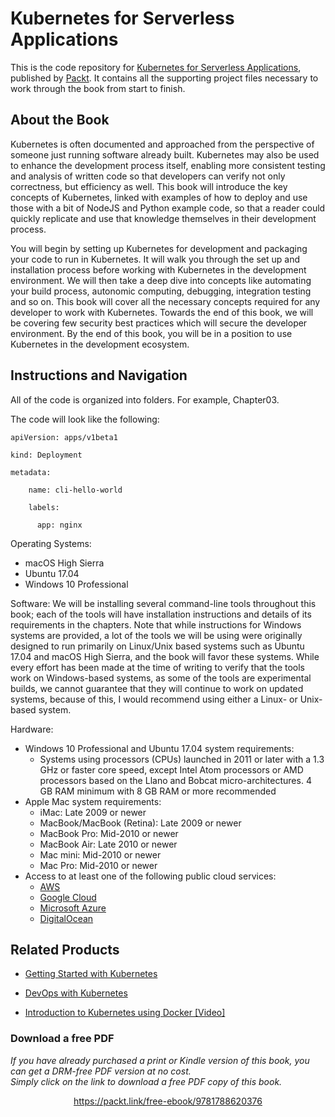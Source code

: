 # Kubernetes for Serverless Applications
This is the code repository for [Kubernetes for Serverless Applications](https://www.packtpub.com/networking-and-servers/kubernetes-serverless-applications?utm_source=github&utm_medium=repository&utm_campaign=9781788620376), published by [Packt](https://www.packtpub.com/?utm_source=github). It contains all the supporting project files necessary to work through the book from start to finish.
## About the Book
Kubernetes is often documented and approached from the perspective of someone just running software already built. Kubernetes may also be used to enhance the development process itself, enabling more consistent testing and analysis of written code so that developers can verify not only correctness, but efficiency as well. This book will introduce the key concepts of Kubernetes, linked with examples of how to deploy and use those with a bit of NodeJS and Python example code, so that a reader could quickly replicate and use that knowledge themselves in their development process.

You will begin by setting up Kubernetes for development and packaging your code to run in Kubernetes. It will walk you through the set up and installation process before working with Kubernetes in the development environment. We will then take a deep dive into concepts like automating your build process, autonomic computing, debugging, integration testing and so on. This book will cover all the necessary concepts required for any developer to work with Kubernetes. Towards the end of this book, we will be covering few security best practices which will secure the developer environment. By the end of this book, you will be in a position to use Kubernetes in the development ecosystem.
## Instructions and Navigation
All of the code is organized into folders. For example, Chapter03.



The code will look like the following:
```
apiVersion: apps/v1beta1

kind: Deployment

metadata:

    name: cli-hello-world
  
    labels:
  
      app: nginx
```

Operating Systems:
  * macOS High Sierra
  * Ubuntu 17.04
  * Windows 10 Professional

Software:
We will be installing several command-line tools throughout this book; each of the tools will have installation instructions and details of its requirements in the chapters. Note that while instructions for Windows systems are provided, a lot of the tools we will be using
were originally designed to run primarily on Linux/Unix based systems such as Ubuntu 17.04 and macOS High Sierra, and the book will favor these systems. While every effort has been made at the time of writing to verify that the tools work on Windows-based systems,
as some of the tools are experimental builds, we cannot guarantee that they will continue to work on updated systems, because of this, I would recommend using either a Linux- or Unix-based system.

Hardware:
* Windows 10 Professional and Ubuntu 17.04 system requirements:
  * Systems using processors (CPUs) launched in 2011 or later with a 1.3 GHz or faster core speed, except Intel Atom processors or AMD processors based on the Llano and Bobcat micro-architectures. 4 GB RAM minimum with 8 GB RAM or more recommended
* Apple Mac system requirements:
  * iMac: Late 2009 or newer
  * MacBook/MacBook (Retina): Late 2009 or newer
  * MacBook Pro: Mid-2010 or newer
  * MacBook Air: Late 2010 or newer
  * Mac mini: Mid-2010 or newer
  * Mac Pro: Mid-2010 or newer
* Access to at least one of the following public cloud services:
  * [AWS](https://aws.amazon.com/)
  * [Google Cloud](https://cloud.google.com/)
  * [Microsoft Azure](https://azure.microsoft.com/)
  * [DigitalOcean](https://www.digitalocean.com/)

## Related Products
* [Getting Started with Kubernetes](https://www.packtpub.com/virtualization-and-cloud/getting-started-kubernetes?utm_source=github&utm_medium=repository&utm_campaign=9781784394035)

* [DevOps with Kubernetes](https://www.packtpub.com/virtualization-and-cloud/devops-kubernetes?utm_source=github&utm_medium=repository&utm_campaign=9781788396646)

* [Introduction to Kubernetes using Docker [Video]](https://www.packtpub.com/virtualization-and-cloud/introduction-kubernetes-using-docker-video?utm_source=github&utm_medium=repository&utm_campaign=9781788998000)
### Download a free PDF

 <i>If you have already purchased a print or Kindle version of this book, you can get a DRM-free PDF version at no cost.<br>Simply click on the link to download a free PDF copy of this book.</i>
<p align="center"> <a href="https://packt.link/free-ebook/9781788620376">https://packt.link/free-ebook/9781788620376 </a> </p>